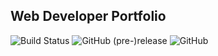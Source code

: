 ## Web Developer Portfolio

![Build Status](https://travis-ci.org/smatoto/expendishare.svg?branch=master)
![GitHub (pre-)release](https://img.shields.io/github/release/smatoto/smatoto.github.io/all.svg)
![GitHub](https://img.shields.io/github/license/mashape/apistatus.svg)
